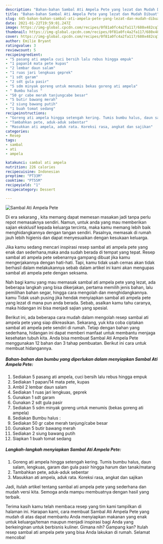 ```yaml
---
description: "Bahan-bahan Sambal Ati Ampela Pete yang lezat dan Mudah Dibuat"
title: "Bahan-bahan Sambal Ati Ampela Pete yang lezat dan Mudah Dibuat"
slug: 445-bahan-bahan-sambal-ati-ampela-pete-yang-lezat-dan-mudah-dibuat
date: 2021-01-22T19:59:01.247Z
image: https://img-global.cpcdn.com/recipes/0f81a0fc4a2fa117/680x482cq70/sambal-ati-ampela-pete-foto-resep-utama.jpg
thumbnail: https://img-global.cpcdn.com/recipes/0f81a0fc4a2fa117/680x482cq70/sambal-ati-ampela-pete-foto-resep-utama.jpg
cover: https://img-global.cpcdn.com/recipes/0f81a0fc4a2fa117/680x482cq70/sambal-ati-ampela-pete-foto-resep-utama.jpg
author: Emilie Bryant
ratingvalue: 3
reviewcount: 5
recipeingredient:
- "5 pasang ati ampela cuci bersih lalu rebus hingga empuk"
- "1 papan14 mata pete kupas"
- "2 lembar daun salam"
- "1 ruas jari lengkuas geprek"
- "1 sdt garam"
- "2 sdt gula pasir"
- "5 sdm minyak goreng untuk menumis bekas goreng ati ampela"
- " Bumbu halus "
- "50 gr cabe merah tanjungcabe besar"
- "5 butir bawang merah"
- "2 siung bawang putih"
- "1 buah tomat sedang"
recipeinstructions:
- "Goreng ati ampela hingga setengah kering. Tumis bumbu halus, daun salam, lengkuas, garam dan gula pasir hingga harum dan tanak/matang"
- "Tambahkan pete, aduk-aduk sebentar"
- "Masukkan ati ampela, aduk rata. Koreksi rasa, angkat dan sajikan"
categories:
- Resep
tags:
- sambal
- ati
- ampela

katakunci: sambal ati ampela 
nutrition: 226 calories
recipecuisine: Indonesian
preptime: "PT33M"
cooktime: "PT55M"
recipeyield: "1"
recipecategory: Dessert

---
```



![Sambal Ati Ampela Pete](https://img-global.cpcdn.com/recipes/0f81a0fc4a2fa117/680x482cq70/sambal-ati-ampela-pete-foto-resep-utama.jpg)

Di era  sekarang , kita memang dapat memesan masakan jadi tanpa perlu repot memasaknya sendiri. Namun, untuk anda yang mau memberikan sajian eksklusif kepada keluarga tercinta, maka kamu memang lebih baik menghidangkannya dengan tangan sendiri. Pasalnya, memasak di rumah jauh lebih higienis dan dapat menyesuaikan dengan kesukaan keluarga.

Jika kamu sedang mencari inspirasi resep sambal ati ampela pete yang enak dan sederhana,maka anda sudah berada di tempat yang tepat. Resep sambal ati ampela pete  sebenarnya gampang dibuat jika kamu mengerjakannya dengan hati-hati. Tapi, kamu tidak usah cemas akan tidak berhasil dalam melakukannya 
sebab dalam artikel ini kami akan mengupas sambal ati ampela pete dengan seksama.  



Nah bagi kamu yang mau memasak sambal ati ampela pete yang lezat, ada beberapa langkah yang bisa dikerjakan, pertama memilih jenis bahan, lalu pemilihan bahan segar, hingga cara mengolah dan menghidangkannya. kamu Tidak usah pusing jika hendak menyiapkan sambal ati ampela pete yang lezat di mana pun anda berada. Sebab, asalkan kamu  tahu caranya, maka hidangan ini bisa menjadi sajian yang spesial.

Berikut ini, ada beberapa cara mudah dalam mengolah resep sambal ati ampela pete yang siap dikreasikan. Sekarang, yuk kita coba ciptakan sambal ati ampela pete sendiri di rumah. Tetap dengan bahan yang sederhana, hidangan ini dapat memberi manfaat untuk membantu menjaga kesehatan tubuh kita. Anda bisa membuat Sambal Ati Ampela Pete menggunakan 12 bahan dan 3 tahap pembuatan. Berikut ini cara untuk membuat hidangannya.

<!--inarticleads1-->

##### Bahan-bahan dan bumbu yang diperlukan dalam menyiapkan Sambal Ati Ampela Pete:

1. Sediakan 5 pasang ati ampela, cuci bersih lalu rebus hingga empuk
1. Sediakan 1 papan/14 mata pete, kupas
1. Ambil 2 lembar daun salam
1. Sediakan 1 ruas jari lengkuas, geprek
1. Gunakan 1 sdt garam
1. Gunakan 2 sdt gula pasir
1. Sediakan 5 sdm minyak goreng untuk menumis (bekas goreng ati ampela)
1. Sediakan  Bumbu halus :
1. Sediakan 50 gr cabe merah tanjung/cabe besar
1. Gunakan 5 butir bawang merah
1. Sediakan 2 siung bawang putih
1. Siapkan 1 buah tomat sedang




<!--inarticleads2-->

##### Langkah-langkah menyiapkan Sambal Ati Ampela Pete:

1. Goreng ati ampela hingga setengah kering. Tumis bumbu halus, daun salam, lengkuas, garam dan gula pasir hingga harum dan tanak/matang
1. Tambahkan pete, aduk-aduk sebentar
1. Masukkan ati ampela, aduk rata. Koreksi rasa, angkat dan sajikan




Jadi, itulah artikel tentang  sambal ati ampela pete  yang sederhana dan mudah versi kita. Semoga anda mampu membuatnya dengan hasil yang terbaik. 

Terima kasih kamu telah membaca resep yang tim kami tampilkan di halaman ini. Harapan kami, cara membuat  Sambal Ati Ampela Pete yang mudah di atas dapat membantu Anda menyiapkan makanan yang enak untuk keluarga/teman maupun menjadi inspirasi bagi Anda yang berkeinginan untuk berbisnis kuliner. Gimana nih? Gampang kan? Itulah resep sambal ati ampela pete yang bisa Anda lakukan di rumah. Selamat mencoba!

